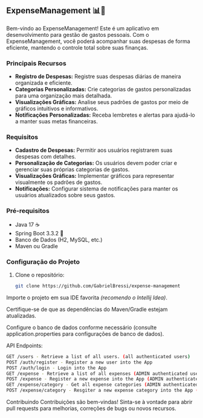 ## ExpenseManagement 📊💸

Bem-vindo ao ExpenseManagement! Este é um aplicativo em desenvolvimento para gestão de gastos pessoais. 
Com o ExpenseManagement, você poderá acompanhar suas despesas de forma eficiente, mantendo o controle total sobre suas finanças.

### Principais Recursos

- **Registro de Despesas:** Registre suas despesas diárias de maneira organizada e eficiente.
- **Categorias Personalizadas:** Crie categorias de gastos personalizadas para uma organização mais detalhada.
- **Visualizações Gráficas:** Analise seus padrões de gastos por meio de gráficos intuitivos e informativos.
- **Notificações Personalizadas:** Receba lembretes e alertas para ajudá-lo a manter suas metas financeiras.

### Requisitos

- **Cadastro de Despesas:** Permitir aos usuários registrarem suas despesas com detalhes.
- **Personalização de Categorias:** Os usuários devem poder criar e gerenciar suas próprias categorias de gastos.
- **Visualizações Gráficas:** Implementar gráficos para representar visualmente os padrões de gastos.
- **Notificações:** Configurar sistema de notificações para manter os usuários atualizados sobre seus gastos.

### Pré-requisitos

- Java 17 ☕
- Spring Boot 3.3.2 🍃
- Banco de Dados (H2, MySQL, etc.) 
- Maven ou Gradle

### Configuração do Projeto

1. Clone o repositório:

   ```bash
   git clone https://github.com/GabrielBressi/expense-management
   
Importe o projeto em sua IDE favorita *(recomendo o Intellij Idea)*.

Certifique-se de que as dependências do Maven/Gradle estejam atualizadas.

Configure o banco de dados conforme necessário (consulte application.properties para configurações de banco de dados).

API Endpoints:
```bash
GET /users - Retrieve a list of all users. (all authenticated users)
POST /auth/register - Register a new user into the App
POST /auth/login - Login into the App
GET /expense - Retrieve a list of all expenses (ADMIN authenticated user)
POST /expense - Register a new expense into the App (ADMIN authenticated user)
GET /expense/category - Get all expense categories (ADMIN authenticated user)
POST /expense/category - Resgiter a new expense category into the App (ADMIN authenticated user)
```

Contribuindo
Contribuições são bem-vindas! Sinta-se à vontade para abrir pull requests para melhorias, correções de bugs ou novos recursos.
